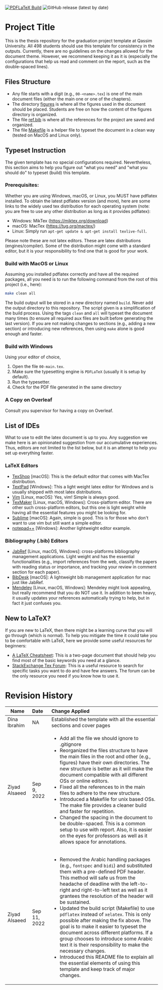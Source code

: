 [![PDFLaTeX Build](https://github.com/zalsaeed/qu-graduation-project-template/actions/workflows/latex-build.yml/badge.svg)](https://github.com/zalsaeed/qu-graduation-project-template/actions/workflows/latex-build.yml)
![GitHub release (latest by date)](https://img.shields.io/github/v/release/zalsaeed/qu-graduation-project-template)

# Project Title

This is the thesis repository for the graduation project template at Qassim University. All 498 students should use this template for consistency in the outputs. Currently, there are no guidelines on the changes allowed for the document theme. However, we recommend keeping it as it is (especially the configurations that help us read and comment on the report, such as the double-spaced lines).

## Files Structure

- Any file starts with a digit (e.g., `00-<name>.tex`) is one of the main document files (either the main one or one of the chapters).
- The directory [figures](figures) is where all the figures used in the document should be placed. Students are free on how the content of the figures directory is organized. 
- The file [ref.bib](ref.bib) is where all the references for the project are saved and organized.
- The file [Makefile](Makefile) is a helper file to typeset the document in a clean way (tested on MacOS and Linux only).

## Typeset Instruction

The given template has no special configurations required. Nevertheless, this section aims to help you figure out "what you need" and "what you should do" to typeset (build) this template.

### Prerequisites:

Whether you are using Windows, macOS, or Linux, you MUST have pdflatex installed. To obtain the latest pdflatex version (and more), here are some links to the widely used tex distribution for each operating system (note: you are free to use any other distribution as long as it provides pdflatex):
- Windows: MikTex (https://miktex.org/download)
- macOS: MacTex (https://tug.org/mactex/)
- Linux: Simply run `apt-get update & apt-get install texlive-full`.

Please note these are not latex editors. These are latex distributions (engines/compiler). Some of the distribution might come with a standard editor, but it is your responsibility to find one that is good for your work. 


### Build with MacOS or Linux

Assuming you installed pdflatex correctly and have all the required packages, all you need is to run the following command from the root of this project (i.e., here):

```bash
make clean all
````

The build output will be stored in a new directory named `build`. Never add the output directory to this repository. The script given is a simplification of the build process. Using the tags `clean` and `all` will typeset the document many times (to ensure all required aux files are built before generating the last version). If you are not making changes to sections (e.g., adding a new section) or introducing new references, then using `make` alone is good enough and faster.


### Build with Windows

Using your editor of choice,
1. Open the file `00-main.tex`. 
2. Make sure the typesetting engine is `PDFLaTeX` (usually it is setup by default).
3. Run the typesetter. 
4. Check for the PDF file generated in the same directory

### A Copy on Overleaf

Consult you supervisor for having a copy on Overleaf. 


## List of IDEs

What to use to edit the latex document is up to you. Any suggestion we make here is an opinionated suggestion from our accumulative experiences. Thus, editors are not limited to the list below, but it is an attempt to help you set up everything faster.

### LaTeX Editors

- [TexShop](https://pages.uoregon.edu/koch/texshop/) [macOS]: This is the default editor that comes with MacTex distribution.
- [TextPad](https://www.textpad.com/home) [Windows]: This a light weight latex editor for Windows and is usually shipped with most latex distributions.
- [Vim](https://www.vim.org/) [Linux, macOS]: Yes, vim! Simple is always good.
- [TexMaker](https://www.xm1math.net/texmaker/) [Linux, macOS, Windows]: Cross-platform editor. There are other such cross-platform editors, but this one is light weight while having all the essential features you might be looking for.
- [Sublime](https://www.sublimetext.com/) [macOS]: Again, simple is good. This is for those who don't want to use vim but still want a simple editor.
- [notepad++](https://notepad-plus-plus.org/) [Windows]: Another lightweight editor example.

### Bibliography (.bib) Editors

- [JabRef](https://www.jabref.org/) [Linux, macOS, Windows]: cross-platforms bibliography management applications. Light weight and has the essential functionalities (e.g., import references from the web, classify the papers with reading status or importance, and tracking your review in comment section for each paper).
- [BibDesk](https://bibdesk.sourceforge.io/) [macOS]: A lightweight bib management application for mac just like JabRef.
- [Mendeley](https://www.mendeley.com/) [Linux, macOS, Windows]: Mendeley might look appealing, but really recommend that you do NOT use it. In addition to been heavy, it usually updates your references automatically trying to help, but in fact it just confuses you.

## New to LaTeX?

If you are new to LaTeX, then there might be a learning curve that you will go through (which is normal).
To help you mitigate the time it could take you to be comfortable with LaTeX, here we provide some useful resources for beginners:
- [A LaTeX Cheatsheet](https://wch.github.io/latexsheet/latexsheet.pdf): This is a two-page document that should help you find most of the basic keywords you need at a glance.
- [StackExchange Tex Forum](https://tex.stackexchange.com/): This is a useful resource to search for specific tasks you want to do and have few answers. The forum can be the only resource you need if you know how to use it.

# Revision History

| Name          | Date          | Change Applied  |
| ------------- |:--------------|:----------------|
| Dina Ibrahim  | NA            | Established the template with all the essential sections and cover pages  |
| Ziyad Alsaeed | Sep 9, 2022   | <ul><li>Add all the file we should ignore to .gitignore</li><li>Reorganized the files structure to have the main files in the root and other (e.g., figures) have their own directories. The new structure is better as it will make the document compatible with all different OSs or online editors.</li><li>Fixed all the references to in the main files to adhere to the new structure.</li><li>Introduced a Makefile for unix based OSs. The make file provides a cleaner build and faster for repetition.</li><li>Changed the spacing in the document to be double-spaced. This is a common setup to use with report. Also, it is easier on the eyes for professors as well as it allows space for annotations.</li></ul> |
| Ziyad Alsaeed | Sep 11, 2022  | <ul><li>Removed the Arabic handling packages (e.g., `fontspec` and `bidi`) and substituted them with a pre-defined PDF header. This method will safe us from the headache of deadline with the left-to-right and right-to-left text as well as it grantees the resolution of the header will be sustained.</li><li>Updated the build script (Makefile) to use `pdflatex` instead of `xelatex`. This is only possible after making the fix above. The goal is to make it easier to typeset the document across different platforms. If a group chooses to introduce some Arabic text it is their responsibility to make the necessary changes.</li><li>Introduced this README file to explain all the essential elements of using this template and keep track of major changes.</ul> |
